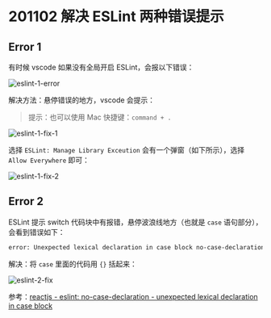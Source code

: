 # 201102 解决 ESLint 两种错误提示

## Error 1

有时候 vscode 如果没有全局开启 ESLint，会报以下错误：

![eslint-1-error](https://tva1.sinaimg.cn/large/0081Kckwgy1gm1l1lhz1oj312805st8u.jpg)

解决方法：悬停错误的地方，vscode 会提示：

> 提示：也可以使用 Mac 快捷键：`command + .`

![eslint-1-fix-1](https://tva1.sinaimg.cn/large/0081Kckwgy1gm1l1vn8u6j30m301s0sx.jpg)

选择 `ESLint: Manage Library Exceution` 会有一个弹窗（如下所示），选择 `Allow Everywhere` 即可：

![eslint-1-fix-2](https://tva1.sinaimg.cn/large/0081Kckwgy1gm1l2574u7j312g0a2437.jpg)

## Error 2

ESLint 提示 switch 代码块中有报错，悬停波浪线地方（也就是 `case` 语句部分），会看到错误如下：

```sh
error: Unexpected lexical declaration in case block no-case-declarations
```

解决：将 `case` 里面的代码用 `{}` 括起来：

![eslint-2-fix](https://tva1.sinaimg.cn/large/0081Kckwgy1gm1l2dmhc4j30e40a2mx8.jpg)

参考：[reactjs \- eslint: no\-case\-declaration \- unexpected lexical declaration in case block](https://stackoverflow.com/questions/50752987/eslint-no-case-declaration-unexpected-lexical-declaration-in-case-block)
